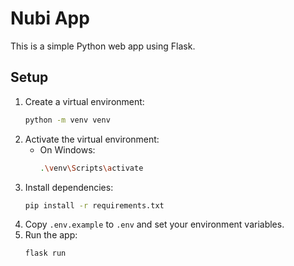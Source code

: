 # Nubi App

This is a simple Python web app using Flask.

## Setup

1. Create a virtual environment:
   ```bash
   python -m venv venv
   ```
2. Activate the virtual environment:
   - On Windows:
     ```bash
     .\venv\Scripts\activate
     ```
3. Install dependencies:
   ```bash
   pip install -r requirements.txt
   ```
4. Copy `.env.example` to `.env` and set your environment variables.
5. Run the app:
   ```bash
   flask run
   ```

